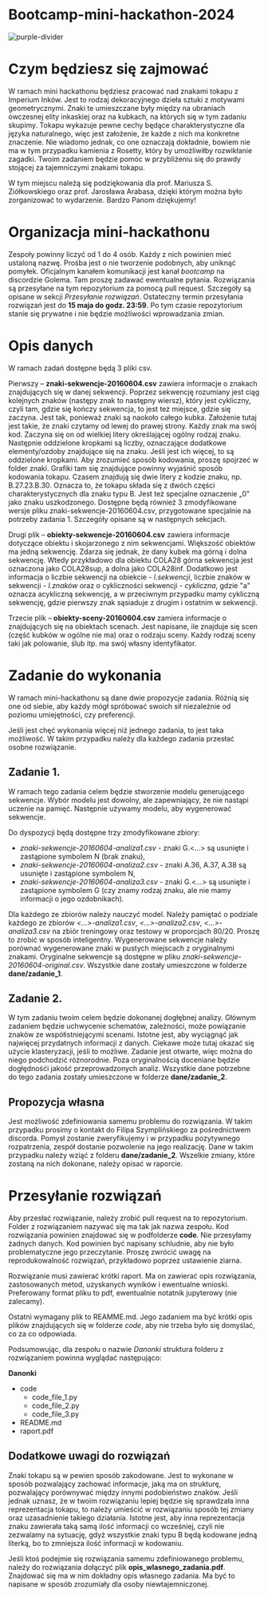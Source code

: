 # Bootcamp-mini-hackathon-2024
![purple-divider](https://user-images.githubusercontent.com/7065401/52071927-c1cd7100-2562-11e9-908a-dde91ba14e59.png)

# Czym będziesz się zajmować
W ramach mini hackathonu będziesz pracować nad znakami tokapu z Imperium Inków. Jest to rodzaj dekoracyjnego dzieła sztuki z motywami geometrycznymi. Znaki te umieszczane były między na ubraniach ówczesnej elity inkaskiej oraz na kubkach, na których się w tym zadaniu skupimy. Tokapu wykazuje pewne cechy będące charakterystyczne dla języka naturalnego, więc jest założenie, że każde z nich ma konkretne znaczenie. Nie wiadomo jednak, co one oznaczają dokładnie, bowiem nie ma w tym przypadku kamienia z Rosetty, który by umożliwiłby rozwikłanie zagadki. Twoim zadaniem będzie pomóc w przybliżeniu się do prawdy stojącej za tajemniczymi znakami tokapu.

W tym miejscu należą się podziękowania dla prof. Mariusza S. Ziółkowskiego oraz prof. Jarosława Arabasa, dzięki którym można było zorganizować to wydarzenie. Bardzo Panom dziękujemy!

# Organizacja mini-hackathonu
Zespoły powinny liczyć od 1 do 4 osób. Każdy z nich powinien mieć ustaloną nazwę. Prośba jest o nie tworzenie podobnych, aby uniknąć pomyłek. Oficjalnym kanałem komunikacji jest kanał *bootcamp* na discordzie Golema. Tam proszę zadawać ewentualne pytania. Rozwiązania są przesyłane na tym repozytorium za pomocą pull request. Szczegóły są opisane w sekcji *Przesyłanie rozwiązań*. Ostateczny termin przesyłania rozwiązań jest do **15 maja do godz. 23:59**. Po tym czasie repozytorium stanie się prywatne i nie będzie możliwości wprowadzania zmian.

# Opis danych
W ramach zadań dostępne będą 3 pliki csv.

Pierwszy – **znaki-sekwencje-20160604.csv** zawiera informacje o znakach znajdujących się w danej sekwencji. Poprzez sekwencję rozumiany jest ciąg kolejnych znaków (następy znak to następny wiersz), który jest cykliczny, czyli tam, gdzie się kończy sekwencja, to jest też miejsce, gdzie się zaczyna. Jest tak, ponieważ znaki są naokoło całego kubka. Założenie tutaj jest takie, że znaki czytamy od lewej do prawej strony. Każdy znak ma swój kod. Zaczyna się on od wielkiej litery określającej ogólny rodzaj znaku. Następnie oddzielone kropkami są liczby, oznaczające dodatkowe elementy/ozdoby znajdujące się na znaku. Jeśli jest ich więcej, to są oddzielone kropkami. Aby zrozumieć sposób kodowania, proszę spojrzeć w folder znaki. Grafiki tam się znajdujące powinny wyjaśnić sposób kodowania tokapu. Czasem znajdują się dwie litery z kodzie znaku, np. B.27.23.B.30. Oznacza to, że tokapu składa się z dwóch części charakterystycznych dla znaku typu B. Jest też specjalne oznaczenie „0” jako znaku uszkodzonego.
Dostępne będą również 3 zmodyfikowane wersje pliku znaki-sekwencje-20160604.csv, przygotowane specjalnie na potrzeby zadania 1. Szczegóły opisane są w następnych sekcjach.

Drugi plik – **obiekty-sekwencje-20160604.csv** zawiera informacje dotyczące obiektu i skojarzonego z nim sekwencjami. Większość obiektów ma jedną sekwencję. Zdarza się jednak, że dany kubek ma górną i dolna sekwencję. Wtedy przykładowo dla obiektu COLA28 górna sekwencja jest oznaczona jako COLA28sup, a dolna jako COLA28inf. Dodatkowo jest informacja o liczbie sekwencji na obiekcie - *l.sekwencji*, liczbie znaków w sekwencji - *l.znaków* oraz o cykliczności sekwencji - *cykliczna*, gdzie "a" oznacza acykliczną sekwencję, a w przeciwnym przypadku mamy cykliczną sekwencję, gdzie pierwszy znak sąsiaduje z drugim i ostatnim w sekwencji.

Trzecie plik – **obiekty-sceny-20160604.csv** zamiera informacje o znajdujących się na obiektach scenach. Jest napisane, ile znajduje się scen (część kubków w ogólne nie ma) oraz o rodzaju sceny. Każdy rodzaj sceny taki jak polowanie, ślub itp. ma swój własny identyfikator.

# Zadanie do wykonania
W ramach mini-hackathonu są dane dwie propozycje zadania. Różnią się one od siebie, aby każdy mógł spróbować swoich sił niezależnie od poziomu umiejętności, czy preferencji.

Jeśli jest chęć wykonania więcej niż jednego zadania, to jest taka możliwość. W takim przypadku należy dla każdego zadania przesłać osobne rozwiązanie.

## Zadanie 1.
W ramach tego zadania celem będzie stworzenie modelu generującego sekwencje. Wybór modelu jest dowolny, ale zapewniający, że nie nastąpi uczenie na pamięć. Następnie używamy modelu, aby wygenerować sekwencje.

Do dyspozycji będą dostępne trzy zmodyfikowane zbiory:
* *znaki-sekwencje-20160604-analiza1.csv* - znaki G.<...> są usunięte i zastąpione symbolem N (brak znaku),
* *znaki-sekwencje-20160604-analiza2.csv* - znaki A.36, A.37, A.38 są usunięte i zastąpione symbolem N,
* *znaki-sekwencje-20160604-analiza3.csv* - znaki G.<...> są usunięte i zastąpione symbolem G (czy znamy rodzaj znaku, ale nie mamy informacji o jego ozdobnikach).

Dla każdego ze zbiorów należy nauczyć model. Należy pamiętać o podziale każdego ze zbiorów *<...>-analiza1.csv*, *<...>-analiza2.csv*, *<...>-analiza3.csv* na zbiór treningowy oraz testowy w proporcjach 80/20. Proszę to zrobić w sposób inteligentny.  Wygenerowane sekwencje należy porównać wygenerowane znaki w pustych miejscach z oryginalnymi znakami.
Oryginalne sekwencje są dostępne w pliku *znaki-sekwencje-20160604-original.csv*. Wszystkie dane zostały umieszczone w folderze **dane/zadanie_1**.

## Zadanie 2.
W tym zadaniu twoim celem będzie dokonanej dogłębnej analizy. Głównym zadaniem będzie uchwycenie schematów, zależności, może powiązanie znaków ze współistniejącymi scenami. Istotne jest, aby wyciągnąć jak najwięcej przydatnych informacji z danych. Ciekawe może tutaj okazać się użycie klasteryzacji, jeśli to możliwe. Zadanie jest otwarte, więc można do niego podchodzić różnorodnie. Poza oryginalnością doceniane będzie dogłędnośći jakość przeprowadzonych analiz. Wszystkie dane potrzebne do tego zadania zostały umieszczone w folderze **dane/zadanie_2**.

## Propozycja własna
Jest możliwość zdefiniowania samemu problemu do rozwiązania. W takim przypadku prosimy o kontakt do Filipa Szymplińskiego za pośrednictwem discorda. Pomysł zostanie zweryfikujemy i w przypadku pozytywnego rozpatrzenia, zespół dostanie pozwolenie na jego realizację. Dane w takim przypadku należy wziąć z folderu **dane/zadanie_2**. Wszelkie zmiany, które zostaną na nich dokonane, należy opisać w raporcie.

# Przesyłanie rozwiązań
Aby przesłać rozwiązanie, należy zrobić pull request na to repozytorium. Folder z rozwiązaniem nazywać się ma tak jak nazwa zespołu. Kod rozwiązania powinien znajdować się w podfolderze **code**. Nie przesyłamy żadnych danych. Kod powinien być napisany schludnie, aby nie było problematyczne jego przeczytanie. Proszę zwrócić uwagę na reprodukowalność rozwiązań, przykładowo poprzez ustawienie ziarna.

Rozwiązanie musi zawierać krótki raport. Ma on zawierać opis rozwiązania, zastosowanych metod, uzyskanych wyników i ewentualne wnioski. Preferowany format pliku to pdf, ewentualnie notatnik jupyterowy (nie zalecamy).

Ostatni wymagany plik to REAMME.md. Jego zadaniem ma być krótki opis plików znajdujących się w folderze *code*, aby nie trzeba było się domyślać, co za co odpowiada.

Podsumowując, dla zespołu o nazwie *Danonki* struktura folderu z rozwiązaniem powinna wyglądać następująco:

**Danonki**
* code
  * code_file_1.py
  * code_file_2.py
  * code_file_3.py
* README.md
* raport.pdf

## Dodatkowe uwagi do rozwiązań
Znaki tokapu są w pewien sposób zakodowane. Jest to wykonane w sposób pozwalający zachować informacje, jaką ma on strukturę, pozwalający porównywać między innymi podobieństwo znaków. Jeśli jednak uznasz, że w twoim rozwiązaniu lepiej będzie się sprawdzała inna reprezentacja tokapu, to należy umieścić w rozwiązaniu sposób tej zmiany oraz uzasadnienie takiego działania. Istotne jest, aby inna reprezentacja znaku zawierała taką samą ilość informacji co wcześniej, czyli nie zezwalamy na sytuację, gdyż wszystkie znaki typu B będą kodowane jedną literką, bo to zmniejsza ilość informacji w kodowaniu.

Jeśli ktoś podejmie się rozwiązania samemu zdefiniowanego problemu, należy do rozwiązania dołączyć plik **opis_wlasnego_zadania.pdf**. Znajdować się ma w nim dokładny opis własnego zadania. Ma być to napisane w sposób zrozumiały dla osoby niewtajemniczonej.
